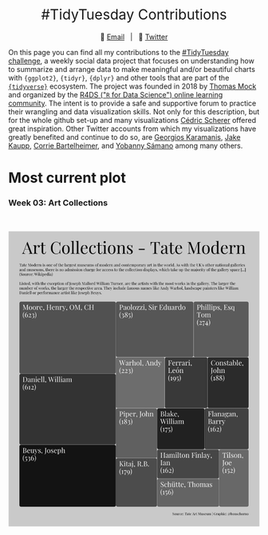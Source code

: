 <h1 style="font-weight:normal" align="center">
  &nbsp;#TidyTuesday Contributions&nbsp;
</h1>

<div align="center">

&nbsp;&nbsp;&nbsp;:e-mail: [Email][Email]&nbsp;&nbsp;&nbsp;|&nbsp;&nbsp;&nbsp;:speech_balloon: [Twitter][Twitter]&nbsp;&nbsp;&nbsp;

</div>

<!--
Quick Link
-->

[Twitter]:https://twitter.com/bonschorno
[Email]:mailto:colin.walder@hotmail.com

On this page you can find all my contributions to the [#TidyTuesday challenge](https://github.com/rfordatascience/tidytuesday), a weekly social data project that focuses on understanding how to summarize and arrange data to make meaningful and/or beautiful charts with `{ggplot2}`, `{tidyr}`, `{dplyr}` and other tools that are part of the [`{tidyverse}`](https://www.tidyverse.org/) ecosystem. The project was founded in 2018 by [Thomas Mock](https://thomasmock.netlify.com/) and organized by the [R4DS ("`R` for Data Science") online learning community](https://twitter.com/r4dscommunity). The intent is to provide a safe and supportive forum to practice their wrangling and data visualization skills. Not only for this description, but for the whole github set-up and many visualizations [Cédric Scherer](https://twitter.com/CedScherer) offered great inspiration. Other Twitter accounts from which my visualizations have greatly benefited and continue to do so, are [Georgios Karamanis](https://twitter.com/geokaramanis), [Jake Kaupp](https://twitter.com/jakekaupp), [Corrie Bartelheimer](https://twitter.com/corrieaar), and [Yobanny Sámano](https://twitter.com/ysamano28) among many others. 

# Most current plot

<h3>Week 03: Art Collections</h3>	

<br>

![./plots/2021/2021_03_ArtCollections.png](https://raw.githubusercontent.com/bonschorno/TidyTuesday/master/plots/2021/2021_03_ArtCollections.png)

